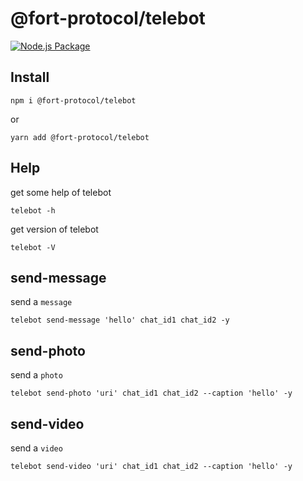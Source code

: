 # @fort-protocol/telebot

[![Node.js Package](https://github.com/FORT-Protocol/telebot/actions/workflows/npm-publish.yml/badge.svg)](https://github.com/FORT-Protocol/telebot/actions/workflows/npm-publish.yml)

## Install

```shell
npm i @fort-protocol/telebot
```

or

```shell
yarn add @fort-protocol/telebot
```

## Help

get some help of telebot

```shell
telebot -h
```

get version of telebot

```shell
telebot -V
```

## send-message

send a `message`

```shell
telebot send-message 'hello' chat_id1 chat_id2 -y
```

## send-photo

send a `photo`

```shell
telebot send-photo 'uri' chat_id1 chat_id2 --caption 'hello' -y 
```

## send-video

send a `video`

```shell
telebot send-video 'uri' chat_id1 chat_id2 --caption 'hello' -y
```
